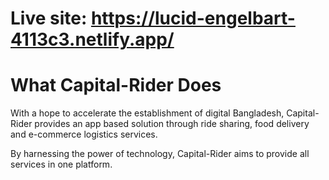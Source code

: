 # Live site: https://lucid-engelbart-4113c3.netlify.app/

# What Capital-Rider Does

With a hope to accelerate the establishment of digital Bangladesh, Capital-Rider provides an app based solution through ride sharing, food delivery and e-commerce logistics services.

By harnessing the power of technology, Capital-Rider aims to provide all services in one platform.
